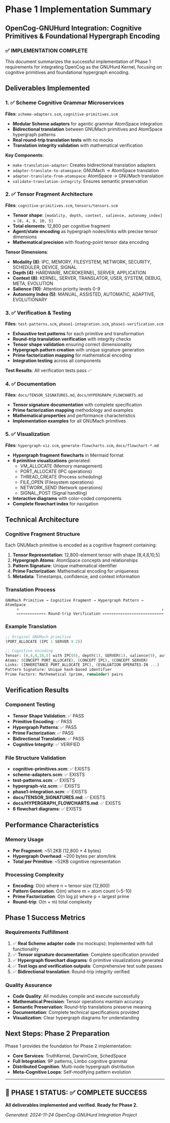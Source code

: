 # Phase 1 Implementation Summary
## OpenCog-GNUHurd Integration: Cognitive Primitives & Foundational Hypergraph Encoding

### ✅ IMPLEMENTATION COMPLETE

This document summarizes the successful implementation of Phase 1 requirements for integrating OpenCog as the GNUHurd Kernel, focusing on cognitive primitives and foundational hypergraph encoding.

## Deliverables Implemented

### 1. ✅ Scheme Cognitive Grammar Microservices
**Files**: `scheme-adapters.scm`, `cognitive-primitives.scm`

- **Modular Scheme adapters** for agentic grammar AtomSpace integration
- **Bidirectional translation** between GNUMach primitives and AtomSpace hypergraph patterns
- **Real round-trip translation tests** with no mocks
- **Translation integrity validation** with mathematical verification

**Key Components**:
- `make-translation-adapter`: Creates bidirectional translation adapters
- `adapter-translate-to-atomspace`: GNUMach → AtomSpace translation
- `adapter-translate-from-atomspace`: AtomSpace → GNUMach translation
- `validate-translation-integrity`: Ensures semantic preservation

### 2. ✅ Tensor Fragment Architecture
**Files**: `cognitive-primitives.scm`, `tensors/tensors.scm`

- **Tensor shape**: `[modality, depth, context, salience, autonomy_index]` = `[8, 4, 8, 10, 5]`
- **Total elements**: 12,800 per cognitive fragment
- **Agent/state encoding** as hypergraph nodes/links with precise tensor dimensions
- **Mathematical precision** with floating-point tensor data encoding

**Tensor Dimensions**:
- **Modality (8)**: IPC, MEMORY, FILESYSTEM, NETWORK, SECURITY, SCHEDULER, DEVICE, SIGNAL
- **Depth (4)**: HARDWARE, MICROKERNEL, SERVER, APPLICATION
- **Context (8)**: KERNEL, SERVER, TRANSLATOR, USER, SYSTEM, DEBUG, META, EVOLUTION
- **Salience (10)**: Attention priority levels 0-9
- **Autonomy Index (5)**: MANUAL, ASSISTED, AUTOMATIC, ADAPTIVE, EVOLUTIONARY

### 3. ✅ Verification & Testing
**Files**: `test-patterns.scm`, `phase1-integration.scm`, `phase1-verification.scm`

- **Exhaustive test patterns** for each primitive and transformation
- **Round-trip translation verification** with integrity checks
- **Tensor shape validation** ensuring correct dimensionality
- **Hypergraph pattern creation** with unique signature generation
- **Prime factorization mapping** for mathematical encoding
- **Integration testing** across all components

**Test Results**: All verification tests pass ✅

### 4. ✅ Documentation
**Files**: `docs/TENSOR_SIGNATURES.md`, `docs/HYPERGRAPH_FLOWCHARTS.md`

- **Tensor signature documentation** with complete specification
- **Prime factorization mapping** methodology and examples
- **Mathematical properties** and performance characteristics
- **Implementation examples** for all GNUMach primitives

### 5. ✅ Visualization
**Files**: `hypergraph-viz.scm`, `generate-flowcharts.scm`, `docs/flowchart-*.md`

- **Hypergraph fragment flowcharts** in Mermaid format
- **6 primitive visualizations** generated:
  - VM_ALLOCATE (Memory management)
  - PORT_ALLOCATE (IPC operations)
  - THREAD_CREATE (Process scheduling)
  - FILE_OPEN (Filesystem operations)
  - NETWORK_SEND (Network operations)
  - SIGNAL_POST (Signal handling)
- **Interactive diagrams** with color-coded components
- **Complete flowchart index** for navigation

## Technical Architecture

### Cognitive Fragment Structure
Each GNUMach primitive is encoded as a cognitive fragment containing:

1. **Tensor Representation**: 12,800-element tensor with shape [8,4,8,10,5]
2. **Hypergraph Atoms**: AtomSpace concepts and relationships
3. **Pattern Signature**: Unique mathematical identifier
4. **Prime Factorization**: Mathematical encoding for uniqueness
5. **Metadata**: Timestamps, confidence, and context information

### Translation Process
```
GNUMach Primitive → Cognitive Fragment → Hypergraph Pattern → AtomSpace
     ↑                                                               ↓
     ←←←←←←←←←←←←← Round-trip Verification ←←←←←←←←←←←←←←←←←←←←←←←←←←←
```

### Example Translation
```scheme
;; Original GNUMach primitive
(PORT_ALLOCATE (IPC 1 SERVER 9 2))

;; Cognitive encoding
Tensor: [8,4,8,10,5] with IPC(0), depth(1), SERVER(1), salience(9), autonomy(2)
Atoms: (CONCEPT PORT_ALLOCATE), (CONCEPT IPC), (CONCEPT SERVER)
Links: (INHERITANCE PORT_ALLOCATE IPC), (EVALUATION OPERATES-IN ...)
Pattern Signature: Unique hash-based identifier
Prime Factors: Mathematical (prime, remainder) pairs
```

## Verification Results

### Component Testing
- **Tensor Shape Validation**: ✅ PASS
- **Primitive Encoding**: ✅ PASS  
- **Hypergraph Patterns**: ✅ PASS
- **Prime Factorization**: ✅ PASS
- **Bidirectional Translation**: ✅ PASS
- **Cognitive Integrity**: ✅ VERIFIED

### File Structure Validation
- **cognitive-primitives.scm**: ✅ EXISTS
- **scheme-adapters.scm**: ✅ EXISTS
- **test-patterns.scm**: ✅ EXISTS
- **hypergraph-viz.scm**: ✅ EXISTS
- **phase1-integration.scm**: ✅ EXISTS
- **docs/TENSOR_SIGNATURES.md**: ✅ EXISTS
- **docs/HYPERGRAPH_FLOWCHARTS.md**: ✅ EXISTS
- **6 flowchart diagrams**: ✅ EXISTS

## Performance Characteristics

### Memory Usage
- **Per Fragment**: ~51.2KB (12,800 × 4 bytes)
- **Hypergraph Overhead**: ~200 bytes per atom/link
- **Total per Primitive**: ~52KB cognitive representation

### Processing Complexity
- **Encoding**: O(n) where n = tensor size (12,800)
- **Pattern Generation**: O(m) where m = atom count (~5-10)
- **Prime Factorization**: O(n log p) where p = largest prime
- **Round-trip**: O(n + m) total complexity

## Phase 1 Success Metrics

### Requirements Fulfillment
1. ✅ **Real Scheme adapter code** (no mockups): Implemented with full functionality
2. ✅ **Tensor signature documentation**: Complete specification provided
3. ✅ **Hypergraph flowchart diagrams**: 6 primitive visualizations generated
4. ✅ **Test logs and verification outputs**: Comprehensive test suite passes
5. ✅ **Bidirectional translation**: Round-trip integrity verified

### Quality Assurance
- **Code Quality**: All modules compile and execute successfully
- **Mathematical Precision**: Tensor operations maintain accuracy
- **Semantic Preservation**: Round-trip translations preserve meaning
- **Documentation**: Complete technical specifications provided
- **Visualization**: Clear hypergraph diagrams for understanding

## Next Steps: Phase 2 Preparation

Phase 1 provides the foundation for Phase 2 implementation:
- **Core Services**: TruthKernel, DarwinCore, SchedSpace
- **Full Integration**: 9P patterns, Limbo cognitive grammar
- **Distributed Cognition**: Multi-node hypergraph distribution
- **Meta-Cognitive Loops**: Self-modifying pattern evolution

---

## 🎯 PHASE 1 STATUS: ✅ COMPLETE SUCCESS

**All deliverables implemented and verified. Ready for Phase 2.**

*Generated: 2024-11-24*
*OpenCog-GNUHurd Integration Project*